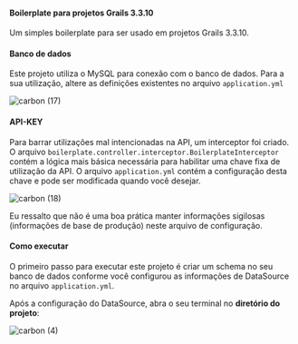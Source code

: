 #### Boilerplate para projetos Grails 3.3.10

Um simples boilerplate para ser usado em projetos Grails 3.3.10.

#### Banco de dados
Este projeto utiliza o MySQL para conexão com o banco de dados. Para a sua utilização, altere as definições existentes no arquivo `application.yml`

![carbon (17)](https://user-images.githubusercontent.com/42384045/74953722-ca4c5000-53e0-11ea-8a5c-a1736c653bec.png)

#### API-KEY
Para barrar utilizações mal intencionadas na API, um interceptor foi criado. O arquivo `boilerplate.controller.interceptor.BoilerplateInterceptor` contém a lógica mais básica necessária para habilitar uma chave fixa de utilização da API. O arquivo `application.yml` contém a configuração desta chave e pode ser modificada quando você desejar.

![carbon (18)](https://user-images.githubusercontent.com/42384045/74953925-10a1af00-53e1-11ea-8404-f348378e176b.png)

Eu ressalto que não é uma boa prática manter informações sigilosas (informações de base de produção) neste arquivo de configuração. 

#### Como executar
O primeiro passo para executar este projeto é criar um schema no seu banco de dados conforme você configurou as informações de DataSource no arquivo `application.yml`. 

Após a configuração do DataSource, abra o seu terminal no **diretório do projeto**:

![carbon (4)](https://user-images.githubusercontent.com/42384045/75261094-51c30600-57c9-11ea-80c5-97ac40067003.png)



